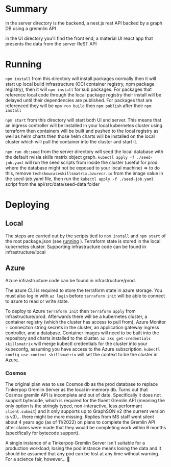 # Summary

in the server directory is the backend, a nest.js rest API backed by a graph DB using a gremnlin API

in the UI directory you'll find the front end, a material UI react app that presents the data from the server ReST API

# Running

`npm install` from this directory will install packages normally then it will start up local build infrastructure (OCI container registry, npm package registry), then it will `npm install` for sub packages. For packages that reference local code through the local package registry their install will be delayed until their dependencies are published. For packages that are referenced they will be `npm run build` then `npm publish` after their `npm install`

`npm start` from this directory will start both UI and server. This means that an ingress controller will be installed in your local kubernetes cluster using terraform then containers will be built and pushed to the local registry as well as helm charts then those helm charts will be installed on the local cluster which will pull the container into the cluster and start it.

`npm run db:seed` from the server directory will seed the local database with the default nvisia skills matrix object graph. `kubectl apply -f ./seed-job.yaml` will run the seed scripts from inside the cluster (useful for prod where the database might not be exposed to your local machine)
=> to do this, remove `techshowcaseskillsmatrix.azurecr.io` from the image value in the seed-job.yaml file, then run the `kubectl apply -f ./seed-job.yaml` script from the api/src/data/seed-data folder

# Deploying

## Local

The steps are carried out by the scripts tied to `npm install` and `npm start` of the root package.json (see [running](#running) ). Terraform state is stored in the local kubernetes cluster. Supporting infrastructure code can be found in infrastructure/local

## Azure

Azure infrastructure code can be found in infrastructure/prod.

The azure CLI is required to store the terraform state in azure storage. You must also log in with `az login` before `terraform init` will be able to connect to azure to read or write state.

To deploy to Azure `terraform init` then `terraform apply` from infrastructure/prod. Afterwards there will be a kubernetes cluster, a container registry (which the cluster has access to pull from), Azure Monitor + conneciton string secrets in the cluster, an application gateway ingress controller, and a database. Container images will need to be built into the repository and charts installed to the cluster. `az aks get-credentials skillsmatrix` will merge kubectl credentials for the cluster into your kubeconfg, assuming you have access to the Azure subscription. `kubectl config use-context skillsmatrix` will set the context to be the cluster in Azure.

### Cosmos

The original plan was to use Cosmos db as the prod database to replace Tinkerpop Gremlin Server as the local in-memory db. Turns out that Cosmos gremlin API is incomplete and out of date. Specifically it does not support bytecode, which is required for the fluent Gremlin API (meaning the only option is the stringly typed, non-interactive, less performant `client.submit`) and it only supports up to GraphSON v2 (the current version is v3)... there might be more missing. Replies from MS staff went silent about 4 years ago (as of 11/2022) on plans to complete the Gremlin API after claims were made that they would be completing work within 6 months (specifically for bytecode support).

A single instance of a Tinkerpop Gremlin Server isn't suitable for a production workload; losing the pod instance means losing the data and it should be assumed that any pod can be lost at any time without warning. For a science fair, however... 🤔
